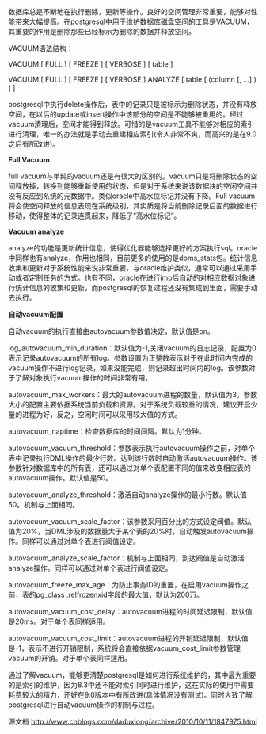 数据库总是不断地在执行删除，更新等操作。良好的空间管理非常重要，能够对性能带来大幅提高。在postgresql中用于维护数据库磁盘空间的工具是VACUUM，其重要的作用是删除那些已经标示为删除的数据并释放空间。

VACUUM语法结构：

 

VACUUM [ FULL ] [ FREEZE ] [ VERBOSE ] [ table ]

VACUUM [ FULL ] [ FREEZE ] [ VERBOSE ] ANALYZE [ table [ (column [, ...] ) ] ]

 

postgresql中执行delete操作后，表中的记录只是被标示为删除状态，并没有释放空间，在以后的update或insert操作中该部分的空间是不能够被重用的。经过vacuum清理后，空间才能得到释放。可惜的是vacuum工具不能够对相应的索引进行清理，唯一的办法就是手动去重建相应索引(令人非常不爽，而高兴的是在9.0之后有所改进)。

**Full Vacuum**

full vacuum与单纯的vacuum还是有很大的区别的。vacuum只是将删除状态的空间释放掉，转换到能够重新使用的状态，但是对于系统来说该数据块的空闲空间并没有反应到系统的元数据中。类似oracle中高水位标记并没有下降。Full vacuum将会使空间释放的信息表现在系统级别，其实质是将当前删除记录后面的数据进行移动，使得整体的记录连贯起来，降低了“高水位标记”。

**Vacuum analyze**

analyze的功能是更新统计信息，使得优化器能够选择更好的方案执行sql。oracle中同样也有analyze，作用也相同，目前更多的使用的是dbms_stats包。统计信息收集和更新对于系统性能来说非常重要，与oracle维护类似，通常可以通过采用手动或者定制任务的方式。也有不同，oracle在进行imp后自动的对相应数据对象进行统计信息的收集和更新，而postgresql的恢复过程还没有集成到里面，需要手动去执行。

**自动****vacuum****配置**

自动vacuum的执行直接由autovacuum参数值决定，默认值是on。

log_autovacuum_min_duration：默认值为-1,关闭vacuum的日志记录，配置为0表示记录autovacuum的所有log。参数设置为正整数表示对于在此时间内完成的vacuum操作不进行log记录，如果没能完成，则记录超出时间内的log。该参数对于了解对象执行vacuum操作的时间非常有用。

autovacuum_max_workers：最大的autovacuum进程的数量，默认值为3。参数大小的配置主要依据系统当前负载和资源。对于系统负载较重的情况，建议开启少量的进程为好，反之，空闲时间可以采用较大值的方式。

autovacuum_naptime：检查数据库的时间间隔。默认为1分钟。

autovacuum_vacuum_threshold：参数表示执行autovacuum操作之前，对单个表中记录执行DML操作的最少行数。达到该行数时自动激活autovacuum操作。该参数针对数据库中的所有表，还可以通过对单个表配置不同的值来改变相应表的autovacuum操作。默认值是50。

autovacuum_analyze_threshold：激活自动analyze操作的最小行数。默认值50。机制与上面相同。

autovacuum_vacuum_scale_factor：该参数采用百分比的方式设定阀值。默认值为20%，当DML涉及的数据量大于某个表的20%时，自动触发autovacuum操作。同样可以通过对单个表进行阀值设定。

autovacuum_analyze_scale_factor：机制与上面相同，到达阀值是自动激活analyze操作。同样可以通过对单个表进行阀值设定。

autovacuum_freeze_max_age：为防止事务ID的重置，在启用vacuum操作之前，表的pg_class .relfrozenxid字段的最大值，默认为200万。

autovacuum_vacuum_cost_delay：autovacuum进程的时间延迟限制，默认值是20ms。对于单个表同样适用。

autovacuum_vacuum_cost_limit：autovacuum进程的开销延迟限制，默认值是-1，表示不进行开销限制，系统将会直接依据vacuum_cost_limit参数管理vacuum的开销。对于单个表同样适用。 

 

通过了解vacuum，能够更清楚postgresql是如何进行系统维护的，其中最为重要的是索引的维护，因为8.3中还不能对索引同时进行维护，这在实际的使用中需要耗费较大的精力，还好在9.0版本中有所改进(具体情况没有测试)。同时大致了解postgresql进行自动vacuum操作的机制与过程。

 

源文档 <http://www.cnblogs.com/daduxiong/archive/2010/10/11/1847975.html> 

 